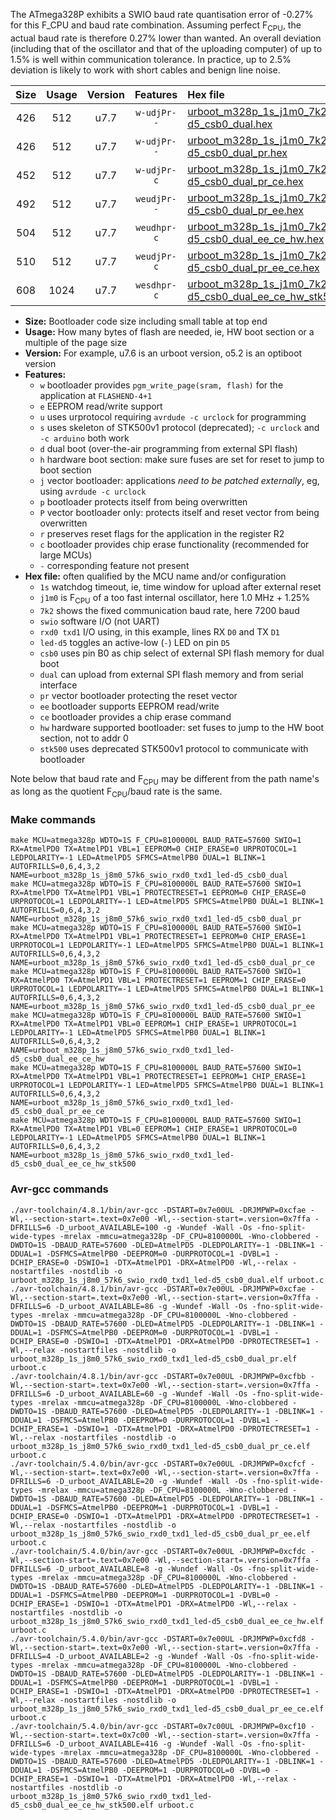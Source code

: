 The ATmega328P exhibits a SWIO baud rate quantisation error of -0.27% for this F_CPU and baud rate combination. Assuming perfect F<sub>CPU</sub>, the actual baud rate is therefore 0.27% lower than wanted. An overall deviation (including that of the oscillator and that of the uploading computer) of up to 1.5% is well within communication tolerance. In practice, up to 2.5% deviation is likely to work with short cables and benign line noise.

|Size|Usage|Version|Features|Hex file|
|:-:|:-:|:-:|:-:|:--|
|426|512|u7.7|`w-udjPr--`|[urboot_m328p_1s_j1m0_7k2_swio_rxd0_txd1_led-d5_csb0_dual.hex](https://raw.githubusercontent.com/stefanrueger/urboot.hex/main/u7.7/boards/ursense/atmega328p/watchdog_1_s/internal_oscillator_j%2B1.25%25/%2B1m000000_hz/%2B%2B%2B7k2_baud/uart0_rxd0_txd1/led-d5_csb0_dual/urboot_m328p_1s_j1m0_7k2_swio_rxd0_txd1_led-d5_csb0_dual.hex)|
|426|512|u7.7|`w-udjPr--`|[urboot_m328p_1s_j1m0_7k2_swio_rxd0_txd1_led-d5_csb0_dual_pr.hex](https://raw.githubusercontent.com/stefanrueger/urboot.hex/main/u7.7/boards/ursense/atmega328p/watchdog_1_s/internal_oscillator_j%2B1.25%25/%2B1m000000_hz/%2B%2B%2B7k2_baud/uart0_rxd0_txd1/led-d5_csb0_dual/urboot_m328p_1s_j1m0_7k2_swio_rxd0_txd1_led-d5_csb0_dual_pr.hex)|
|452|512|u7.7|`w-udjPr-c`|[urboot_m328p_1s_j1m0_7k2_swio_rxd0_txd1_led-d5_csb0_dual_pr_ce.hex](https://raw.githubusercontent.com/stefanrueger/urboot.hex/main/u7.7/boards/ursense/atmega328p/watchdog_1_s/internal_oscillator_j%2B1.25%25/%2B1m000000_hz/%2B%2B%2B7k2_baud/uart0_rxd0_txd1/led-d5_csb0_dual/urboot_m328p_1s_j1m0_7k2_swio_rxd0_txd1_led-d5_csb0_dual_pr_ce.hex)|
|492|512|u7.7|`weudjPr--`|[urboot_m328p_1s_j1m0_7k2_swio_rxd0_txd1_led-d5_csb0_dual_pr_ee.hex](https://raw.githubusercontent.com/stefanrueger/urboot.hex/main/u7.7/boards/ursense/atmega328p/watchdog_1_s/internal_oscillator_j%2B1.25%25/%2B1m000000_hz/%2B%2B%2B7k2_baud/uart0_rxd0_txd1/led-d5_csb0_dual/urboot_m328p_1s_j1m0_7k2_swio_rxd0_txd1_led-d5_csb0_dual_pr_ee.hex)|
|504|512|u7.7|`weudhpr-c`|[urboot_m328p_1s_j1m0_7k2_swio_rxd0_txd1_led-d5_csb0_dual_ee_ce_hw.hex](https://raw.githubusercontent.com/stefanrueger/urboot.hex/main/u7.7/boards/ursense/atmega328p/watchdog_1_s/internal_oscillator_j%2B1.25%25/%2B1m000000_hz/%2B%2B%2B7k2_baud/uart0_rxd0_txd1/led-d5_csb0_dual/urboot_m328p_1s_j1m0_7k2_swio_rxd0_txd1_led-d5_csb0_dual_ee_ce_hw.hex)|
|510|512|u7.7|`weudjPr-c`|[urboot_m328p_1s_j1m0_7k2_swio_rxd0_txd1_led-d5_csb0_dual_pr_ee_ce.hex](https://raw.githubusercontent.com/stefanrueger/urboot.hex/main/u7.7/boards/ursense/atmega328p/watchdog_1_s/internal_oscillator_j%2B1.25%25/%2B1m000000_hz/%2B%2B%2B7k2_baud/uart0_rxd0_txd1/led-d5_csb0_dual/urboot_m328p_1s_j1m0_7k2_swio_rxd0_txd1_led-d5_csb0_dual_pr_ee_ce.hex)|
|608|1024|u7.7|`wesdhpr-c`|[urboot_m328p_1s_j1m0_7k2_swio_rxd0_txd1_led-d5_csb0_dual_ee_ce_hw_stk500.hex](https://raw.githubusercontent.com/stefanrueger/urboot.hex/main/u7.7/boards/ursense/atmega328p/watchdog_1_s/internal_oscillator_j%2B1.25%25/%2B1m000000_hz/%2B%2B%2B7k2_baud/uart0_rxd0_txd1/led-d5_csb0_dual/urboot_m328p_1s_j1m0_7k2_swio_rxd0_txd1_led-d5_csb0_dual_ee_ce_hw_stk500.hex)|

- **Size:** Bootloader code size including small table at top end
- **Usage:** How many bytes of flash are needed, ie, HW boot section or a multiple of the page size
- **Version:** For example, u7.6 is an urboot version, o5.2 is an optiboot version
- **Features:**
  + `w` bootloader provides `pgm_write_page(sram, flash)` for the application at `FLASHEND-4+1`
  + `e` EEPROM read/write support
  + `u` uses urprotocol requiring `avrdude -c urclock` for programming
  + `s` uses skeleton of STK500v1 protocol (deprecated); `-c urclock` and `-c arduino` both work
  + `d` dual boot (over-the-air programming from external SPI flash)
  + `h` hardware boot section: make sure fuses are set for reset to jump to boot section
  + `j` vector bootloader: applications *need to be patched externally*, eg, using `avrdude -c urclock`
  + `p` bootloader protects itself from being overwritten
  + `P` vector bootloader only: protects itself and reset vector from being overwritten
  + `r` preserves reset flags for the application in the register R2
  + `c` bootloader provides chip erase functionality (recommended for large MCUs)
  + `-` corresponding feature not present
- **Hex file:** often qualified by the MCU name and/or configuration
  + `1s` watchdog timeout, ie, time window for upload after external reset
  + `j1m0` is F<sub>CPU</sub> of a too fast internal oscillator, here 1.0 MHz + 1.25%
  + `7k2` shows the fixed communication baud rate, here 7200 baud
  + `swio` software I/O (not UART)
  + `rxd0 txd1` I/O using, in this example, lines RX `D0` and TX `D1`
  + `led-d5` toggles an active-low (`-`) LED on pin `D5`
  + `csb0` uses pin B0 as chip select of external SPI flash memory for dual boot
  + `dual` can upload from external SPI flash memory and from serial interface
  + `pr` vector bootloader protecting the reset vector
  + `ee` bootloader supports EEPROM read/write
  + `ce` bootloader provides a chip erase command
  + `hw` hardware supported bootloader: set fuses to jump to the HW boot section, not to addr 0
  + `stk500` uses deprecated STK500v1 protocol to communicate with bootloader


Note below that baud rate and F<sub>CPU</sub> may be different from the path name's as long as the quotient F<sub>CPU</sub>/baud rate is the same.

### Make commands
```
make MCU=atmega328p WDTO=1S F_CPU=8100000L BAUD_RATE=57600 SWIO=1 RX=AtmelPD0 TX=AtmelPD1 VBL=1 EEPROM=0 CHIP_ERASE=0 URPROTOCOL=1 LEDPOLARITY=-1 LED=AtmelPD5 SFMCS=AtmelPB0 DUAL=1 BLINK=1 AUTOFRILLS=0,6,4,3,2 NAME=urboot_m328p_1s_j8m0_57k6_swio_rxd0_txd1_led-d5_csb0_dual
make MCU=atmega328p WDTO=1S F_CPU=8100000L BAUD_RATE=57600 SWIO=1 RX=AtmelPD0 TX=AtmelPD1 VBL=1 PROTECTRESET=1 EEPROM=0 CHIP_ERASE=0 URPROTOCOL=1 LEDPOLARITY=-1 LED=AtmelPD5 SFMCS=AtmelPB0 DUAL=1 BLINK=1 AUTOFRILLS=0,6,4,3,2 NAME=urboot_m328p_1s_j8m0_57k6_swio_rxd0_txd1_led-d5_csb0_dual_pr
make MCU=atmega328p WDTO=1S F_CPU=8100000L BAUD_RATE=57600 SWIO=1 RX=AtmelPD0 TX=AtmelPD1 VBL=1 PROTECTRESET=1 EEPROM=0 CHIP_ERASE=1 URPROTOCOL=1 LEDPOLARITY=-1 LED=AtmelPD5 SFMCS=AtmelPB0 DUAL=1 BLINK=1 AUTOFRILLS=0,6,4,3,2 NAME=urboot_m328p_1s_j8m0_57k6_swio_rxd0_txd1_led-d5_csb0_dual_pr_ce
make MCU=atmega328p WDTO=1S F_CPU=8100000L BAUD_RATE=57600 SWIO=1 RX=AtmelPD0 TX=AtmelPD1 VBL=1 PROTECTRESET=1 EEPROM=1 CHIP_ERASE=0 URPROTOCOL=1 LEDPOLARITY=-1 LED=AtmelPD5 SFMCS=AtmelPB0 DUAL=1 BLINK=1 AUTOFRILLS=0,6,4,3,2 NAME=urboot_m328p_1s_j8m0_57k6_swio_rxd0_txd1_led-d5_csb0_dual_pr_ee
make MCU=atmega328p WDTO=1S F_CPU=8100000L BAUD_RATE=57600 SWIO=1 RX=AtmelPD0 TX=AtmelPD1 VBL=0 EEPROM=1 CHIP_ERASE=1 URPROTOCOL=1 LEDPOLARITY=-1 LED=AtmelPD5 SFMCS=AtmelPB0 DUAL=1 BLINK=1 AUTOFRILLS=0,6,4,3,2 NAME=urboot_m328p_1s_j8m0_57k6_swio_rxd0_txd1_led-d5_csb0_dual_ee_ce_hw
make MCU=atmega328p WDTO=1S F_CPU=8100000L BAUD_RATE=57600 SWIO=1 RX=AtmelPD0 TX=AtmelPD1 VBL=1 PROTECTRESET=1 EEPROM=1 CHIP_ERASE=1 URPROTOCOL=1 LEDPOLARITY=-1 LED=AtmelPD5 SFMCS=AtmelPB0 DUAL=1 BLINK=1 AUTOFRILLS=0,6,4,3,2 NAME=urboot_m328p_1s_j8m0_57k6_swio_rxd0_txd1_led-d5_csb0_dual_pr_ee_ce
make MCU=atmega328p WDTO=1S F_CPU=8100000L BAUD_RATE=57600 SWIO=1 RX=AtmelPD0 TX=AtmelPD1 VBL=0 EEPROM=1 CHIP_ERASE=1 URPROTOCOL=0 LEDPOLARITY=-1 LED=AtmelPD5 SFMCS=AtmelPB0 DUAL=1 BLINK=1 AUTOFRILLS=0,6,4,3,2 NAME=urboot_m328p_1s_j8m0_57k6_swio_rxd0_txd1_led-d5_csb0_dual_ee_ce_hw_stk500
```

### Avr-gcc commands
```
./avr-toolchain/4.8.1/bin/avr-gcc -DSTART=0x7e00UL -DRJMPWP=0xcfae -Wl,--section-start=.text=0x7e00 -Wl,--section-start=.version=0x7ffa -DFRILLS=6 -D_urboot_AVAILABLE=100 -g -Wundef -Wall -Os -fno-split-wide-types -mrelax -mmcu=atmega328p -DF_CPU=8100000L -Wno-clobbered -DWDTO=1S -DBAUD_RATE=57600 -DLED=AtmelPD5 -DLEDPOLARITY=-1 -DBLINK=1 -DDUAL=1 -DSFMCS=AtmelPB0 -DEEPROM=0 -DURPROTOCOL=1 -DVBL=1 -DCHIP_ERASE=0 -DSWIO=1 -DTX=AtmelPD1 -DRX=AtmelPD0 -Wl,--relax -nostartfiles -nostdlib -o urboot_m328p_1s_j8m0_57k6_swio_rxd0_txd1_led-d5_csb0_dual.elf urboot.c
./avr-toolchain/4.8.1/bin/avr-gcc -DSTART=0x7e00UL -DRJMPWP=0xcfae -Wl,--section-start=.text=0x7e00 -Wl,--section-start=.version=0x7ffa -DFRILLS=6 -D_urboot_AVAILABLE=86 -g -Wundef -Wall -Os -fno-split-wide-types -mrelax -mmcu=atmega328p -DF_CPU=8100000L -Wno-clobbered -DWDTO=1S -DBAUD_RATE=57600 -DLED=AtmelPD5 -DLEDPOLARITY=-1 -DBLINK=1 -DDUAL=1 -DSFMCS=AtmelPB0 -DEEPROM=0 -DURPROTOCOL=1 -DVBL=1 -DCHIP_ERASE=0 -DSWIO=1 -DTX=AtmelPD1 -DRX=AtmelPD0 -DPROTECTRESET=1 -Wl,--relax -nostartfiles -nostdlib -o urboot_m328p_1s_j8m0_57k6_swio_rxd0_txd1_led-d5_csb0_dual_pr.elf urboot.c
./avr-toolchain/4.8.1/bin/avr-gcc -DSTART=0x7e00UL -DRJMPWP=0xcfbb -Wl,--section-start=.text=0x7e00 -Wl,--section-start=.version=0x7ffa -DFRILLS=6 -D_urboot_AVAILABLE=60 -g -Wundef -Wall -Os -fno-split-wide-types -mrelax -mmcu=atmega328p -DF_CPU=8100000L -Wno-clobbered -DWDTO=1S -DBAUD_RATE=57600 -DLED=AtmelPD5 -DLEDPOLARITY=-1 -DBLINK=1 -DDUAL=1 -DSFMCS=AtmelPB0 -DEEPROM=0 -DURPROTOCOL=1 -DVBL=1 -DCHIP_ERASE=1 -DSWIO=1 -DTX=AtmelPD1 -DRX=AtmelPD0 -DPROTECTRESET=1 -Wl,--relax -nostartfiles -nostdlib -o urboot_m328p_1s_j8m0_57k6_swio_rxd0_txd1_led-d5_csb0_dual_pr_ce.elf urboot.c
./avr-toolchain/5.4.0/bin/avr-gcc -DSTART=0x7e00UL -DRJMPWP=0xcfcf -Wl,--section-start=.text=0x7e00 -Wl,--section-start=.version=0x7ffa -DFRILLS=6 -D_urboot_AVAILABLE=20 -g -Wundef -Wall -Os -fno-split-wide-types -mrelax -mmcu=atmega328p -DF_CPU=8100000L -Wno-clobbered -DWDTO=1S -DBAUD_RATE=57600 -DLED=AtmelPD5 -DLEDPOLARITY=-1 -DBLINK=1 -DDUAL=1 -DSFMCS=AtmelPB0 -DEEPROM=1 -DURPROTOCOL=1 -DVBL=1 -DCHIP_ERASE=0 -DSWIO=1 -DTX=AtmelPD1 -DRX=AtmelPD0 -DPROTECTRESET=1 -Wl,--relax -nostartfiles -nostdlib -o urboot_m328p_1s_j8m0_57k6_swio_rxd0_txd1_led-d5_csb0_dual_pr_ee.elf urboot.c
./avr-toolchain/5.4.0/bin/avr-gcc -DSTART=0x7e00UL -DRJMPWP=0xcfdc -Wl,--section-start=.text=0x7e00 -Wl,--section-start=.version=0x7ffa -DFRILLS=6 -D_urboot_AVAILABLE=8 -g -Wundef -Wall -Os -fno-split-wide-types -mrelax -mmcu=atmega328p -DF_CPU=8100000L -Wno-clobbered -DWDTO=1S -DBAUD_RATE=57600 -DLED=AtmelPD5 -DLEDPOLARITY=-1 -DBLINK=1 -DDUAL=1 -DSFMCS=AtmelPB0 -DEEPROM=1 -DURPROTOCOL=1 -DVBL=0 -DCHIP_ERASE=1 -DSWIO=1 -DTX=AtmelPD1 -DRX=AtmelPD0 -Wl,--relax -nostartfiles -nostdlib -o urboot_m328p_1s_j8m0_57k6_swio_rxd0_txd1_led-d5_csb0_dual_ee_ce_hw.elf urboot.c
./avr-toolchain/5.4.0/bin/avr-gcc -DSTART=0x7e00UL -DRJMPWP=0xcfd8 -Wl,--section-start=.text=0x7e00 -Wl,--section-start=.version=0x7ffa -DFRILLS=4 -D_urboot_AVAILABLE=2 -g -Wundef -Wall -Os -fno-split-wide-types -mrelax -mmcu=atmega328p -DF_CPU=8100000L -Wno-clobbered -DWDTO=1S -DBAUD_RATE=57600 -DLED=AtmelPD5 -DLEDPOLARITY=-1 -DBLINK=1 -DDUAL=1 -DSFMCS=AtmelPB0 -DEEPROM=1 -DURPROTOCOL=1 -DVBL=1 -DCHIP_ERASE=1 -DSWIO=1 -DTX=AtmelPD1 -DRX=AtmelPD0 -DPROTECTRESET=1 -Wl,--relax -nostartfiles -nostdlib -o urboot_m328p_1s_j8m0_57k6_swio_rxd0_txd1_led-d5_csb0_dual_pr_ee_ce.elf urboot.c
./avr-toolchain/5.4.0/bin/avr-gcc -DSTART=0x7c00UL -DRJMPWP=0xcf10 -Wl,--section-start=.text=0x7c00 -Wl,--section-start=.version=0x7ffa -DFRILLS=6 -D_urboot_AVAILABLE=416 -g -Wundef -Wall -Os -fno-split-wide-types -mrelax -mmcu=atmega328p -DF_CPU=8100000L -Wno-clobbered -DWDTO=1S -DBAUD_RATE=57600 -DLED=AtmelPD5 -DLEDPOLARITY=-1 -DBLINK=1 -DDUAL=1 -DSFMCS=AtmelPB0 -DEEPROM=1 -DURPROTOCOL=0 -DVBL=0 -DCHIP_ERASE=1 -DSWIO=1 -DTX=AtmelPD1 -DRX=AtmelPD0 -Wl,--relax -nostartfiles -nostdlib -o urboot_m328p_1s_j8m0_57k6_swio_rxd0_txd1_led-d5_csb0_dual_ee_ce_hw_stk500.elf urboot.c
```

